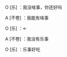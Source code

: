 O $[\text{乐}]$ ：我没啥事，你还好吗

A $[\text{不卷}]$ ：我能有啥事

O $[\text{乐}]$ ：$\leftarrow$ 

A $[\text{不卷}]$ ：我没有乐事 

O $[\text{乐}]$  ：乐事好吃

